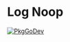 # Log Noop

[![PkgGoDev](https://pkg.go.dev/badge/go.opentelemetry.io/otel/log/noop)](https://pkg.go.dev/go.opentelemetry.io/otel/log/noop)
